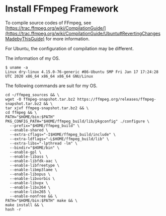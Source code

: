# Install FFmpeg Framework

To compile source codes of FFmpeg, see [https://trac.ffmpeg.org/wiki/CompilationGuide/](https://trac.ffmpeg.org/wiki/CompilationGuide/Ubuntu#RevertingChangesMadebyThisGuide) for more information.

For Ubuntu, the configuration of compilation may be different.

The information of my OS.

```shell
$ uname -a
Linux dry-linux 4.15.0-76-generic #86-Ubuntu SMP Fri Jan 17 17:24:28 UTC 2020 x86_64 x86_64 x86_64 GNU/Linux
```

The following commands are suit for my OS.

```shell
cd ~/ffmpeg_sources && \
wget -O ffmpeg-snapshot.tar.bz2 https://ffmpeg.org/releases/ffmpeg-snapshot.tar.bz2 && \
tar xjvf ffmpeg-snapshot.tar.bz2 && \
cd ffmpeg && \
PATH="$HOME/bin:$PATH" PKG_CONFIG_PATH="$HOME/ffmpeg_build/lib/pkgconfig" ./configure \
  --prefix="$HOME/ffmpeg_build" \
  --enable-shared \
  --extra-cflags="-I$HOME/ffmpeg_build/include" \
  --extra-ldflags="-L$HOME/ffmpeg_build/lib" \
  --extra-libs="-lpthread -lm" \
  --bindir="$HOME/bin" \
  --enable-gpl \
  --enable-libass \
  --enable-libfdk-aac \
  --enable-libfreetype \
  --enable-libmp3lame \
  --enable-libopus \
  --enable-libvorbis \
  --enable-libvpx \
  --enable-libx264 \
  --enable-libx265 \
  --enable-nonfree && \
PATH="$HOME/bin:$PATH" make && \
make install && \
hash -r
```
